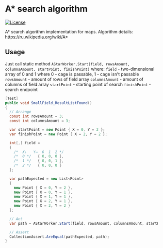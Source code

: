 # A* search algorithm
[![License](https://img.shields.io/badge/license-MIT-blue.svg)](LICENSE.md)

A* search algorithm implementation for maps.
Algorithm details: https://ru.wikipedia.org/wiki/A*

## Usage

Just call static method `AStarWorker.Start(field, rowsAmount, columnsAmount, startPoint, finishPoint)` where:
`field` - two-dimensional array of 0 and 1 where 0 - cage is passable, 1 - cage isn't passable
`rowsAmount` - amount of rows of field array
`columnsAmount` - amount of columns of field array
`startPoint` - starting point of search 
`finishPoint` - search endpoint 

```csharp
[Test]
public void SmallField_ResultListFound()
{
  // Arrange
  const int rowsAmount = 3;
  const int columnsAmount = 3;

  var startPoint = new Point { X = 0, Y = 2 };
  var finishPoint = new Point { X = 2, Y = 2 };

  int[,] field =
  {
	/*  X↓   Y→  0  1  2 */
	/*  0 */   { 0, 0, 0 },
	/*  1 */   { 0, 0, 1 },
	/*  2 */   { 0, 0, 0 }
  };

  var pathExpected = new List<Point>
  {
	new Point { X = 0, Y = 2 },
	new Point { X = 0, Y = 1 },
	new Point { X = 1, Y = 1 },
	new Point { X = 2, Y = 1 },
	new Point { X = 2, Y = 2 }
  };

  // Act
  var path = AStarWorker.Start(field, rowsAmount, columnsAmount, startPoint, finishPoint);

  // Assert
  CollectionAssert.AreEqual(pathExpected, path);
}
```